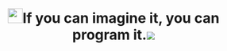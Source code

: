 <h1 align="center"><img src="https://giphy.com/stickers/CompleteSt-sociallyem-lightbulbtolaunch-lightbulb-to-launch-wUzxTGJEEcbbVKabq5", width="30"><b>If you can imagine it, you can program it.</b><img src="https://giphy.com/stickers/computer-laptop-coding-6KirhLJyR7oMcwgJQk"><h1>
